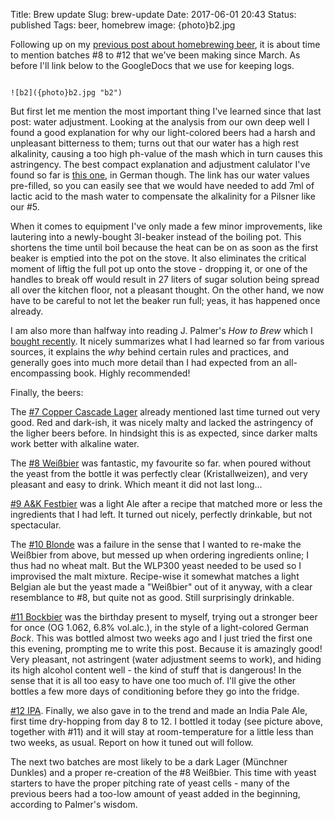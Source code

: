 Title: Brew update
Slug: brew-update
Date: 2017-06-01 20:43
Status: published
Tags: beer, homebrew
image: {photo}b2.jpg

Following up on my [previous post about homebrewing
beer]({filename}/homebrew.md), it is about time to mention batches #8 to #12
that we've been making since March. As before I'll link below to the GoogleDocs
that we use for keeping logs.

                                                                                                 ![b2]({photo}b2.jpg "b2")

But first let me mention the most important thing I've learned since that last
post: water adjustment. Looking at the analysis from our own deep well I found
a good explanation for why our light-colored beers had a harsh and unpleasant
bitterness to them; turns out that our water has a high rest alkalinity,
causing a too high ph-value of the mash which in turn causes this astringency.
The best compact explanation and adjustment calulator I've found so far is
[this
one](http://www.maischemalzundmehr.de/index.php?inhaltmitte=toolswasserrechner&sk43=225&ubi=mg%2Fl&ca=30&uca=mg%2Fl&mg=5&umg=mg%2Fl&so4=2&uso4=mg%2Fl&cl=3&ucl=mg%2Fl&na=43&una=mg%2Fl&vol_total=23&vol_hg=19&salz_zu_hg=ja&msprozent=80&ms1=Pilsner),
in German though. The link has our water values pre-filled, so you can easily
see that we would have needed to add 7ml of lactic acid to the mash water to
compensate the alkalinity for a Pilsner like our #5.

When it comes to equipment I've only made a few minor improvements, like
lautering into a newly-bought 3l-beaker instead of the boiling pot. This
shortens the time until boil because the heat can be on as soon as the first
beaker is emptied into the pot on the stove. It also eliminates the critical
moment of liftig the full pot up onto the stove - dropping it, or one of the
handles to break off would result in 27 liters of sugar solution being spread
all over the kitchen floor, not a pleasant thought. On the other hand, we now
have to be careful to not let the beaker run full; yeas, it has happened once
already.

I am also more than halfway into reading J. Palmer's _How to Brew_ which I
[bought recently]({filename}/booktreat.md). It nicely summarizes what I had
learned so far from various sources, it explains the _why_ behind certain rules
and practices, and generally goes into much more detail than I had expected from
an all-encompassing book. Highly recommended!

Finally, the beers:

The [#7 Copper Cascade
Lager](https://docs.google.com/document/d/1lJwi0-cplHKjqDs-6yPvbZptPV1IsLeYOQf-EwbowOU/edit?usp=sharing)
already mentioned last time turned out very good. Red and dark-ish, it was
nicely malty and lacked the astringency of the ligher beers before. In
hindsight this is as expected, since darker malts work better with alkaline
water.

The [#8
Weißbier](https://docs.google.com/document/d/1VmklS7ASET_H7rcRgYdWGCUYtwuONUf8F_Op_vw0t_g/edit?usp=sharing)
was fantastic, my favourite so far. when poured without the yeast from the
bottle it was perfectly clear (Kristallweizen), and very pleasant and easy to
drink. Which meant it did not last long...

[#9 A&K
Festbier](https://docs.google.com/document/d/1OydZg_R3U0klLYAdqvv7nNlnhSZeMAnh9KtIk6F1AnI/edit?usp=sharing)
was a light Ale after a recipe that matched more or less the ingredients that I
had left. It turned out nicely, perfectly drinkable, but not spectacular.

The [#10
Blonde](https://docs.google.com/document/d/1Jeo830YeJVCQpI4lheYKT00bRzUV5iveV6C-s739Dvo/edit?usp=sharing)
was a failure in the sense that I wanted to re-make the Weißbier from above,
but messed up when ordering ingredients online; I thus had no wheat malt. But
the WLP300 yeast needed to be used so I improvised the malt mixture. Recipe-wise it
somewhat matches a light Belgian ale but the yeast made a "Weißbier" out of it
anyway, with a clear resemblance to #8, but quite not as good. Still
surprisingly drinkable.

[#11
Bockbier](https://docs.google.com/document/d/180EU4edDr5Q88X0e-xsUYo5RMGiAuz_MvJBnsJ-Pudk/edit?usp=sharing)
was the birthday present to myself, trying out a stronger beer for once (OG
1.062, 6.8% vol.alc.), in the style of a light-colored German _Bock_. This was
bottled almost two weeks ago and I just tried the first one this evening,
prompting me to write this post. Because it is amazingly good! Very pleasant,
not astringent (water adjustment seems to work), and hiding its high alcohol
content well - the kind of stuff that is dangerous! In the sense that it is all
too easy to have one too much of. I'll give the other bottles a few more days
of conditioning before they go into the fridge.

[#12
IPA](https://docs.google.com/document/d/1vFmse8UVpOZCY0I7zW-6e07gu71LuNt8xSfLO0ZxsV4/edit?usp=sharing).
Finally, we also gave in to the trend and made an India Pale Ale, first time
dry-hopping from day 8 to 12. I bottled it today (see picture above, together
with #11) and it will stay at room-temperature for a little less than two
weeks, as usual. Report on how it tuned out will follow.

The next two batches are most likely to be a dark Lager (Münchner Dunkles) and
a proper re-creation of the #8 Weißbier. This time with yeast starters to have
the proper pitching rate of yeast cells - many of the previous beers had a
too-low amount of yeast added in the beginning, according to Palmer's wisdom.

